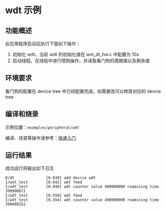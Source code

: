 # wdt 示例

## 功能概述

此应用程序启动后执行下面如下操作：

1. 初始化 wdt，当前 wdt 的初始化值在 wm_dt_hw.c 中配置为 10s
2. 启动线程，在线程中进行喂狗操作，并读取看门狗的周期值以及剩余值


## 环境要求

看门狗的配置在 device tree 中已经配置完成，如需更改可以修改对应的 devcie tree


## 编译和烧录

示例位置：`examples/peripheral/wdt`

编译、烧录等操作请参考：[快速入门](https://doc.winnermicro.net/w800/zh_CN/2.2-beta.2/get_started/index.html)

## 运行结果

成功运行将输出如下日志

```
D/dt              [0.038] add device wdt
I/wdt_test        [0.042] wdt feed
I/wdt_test        [0.046] wdt counter value 400000000 reamining time 399998672
I/wdt_test        [0.550] wdt feed
I/wdt_test        [0.554] wdt counter value 400000000 reamining time 399999252
```